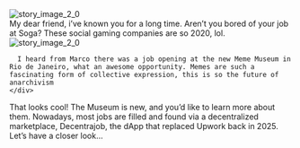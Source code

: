 <ContentWrapp>
  <div class="imgContainer">
    <img alt="story_image_2_0" src="/images/splash/splash-2.png">
  </div>

  <div class="itemsContainer">
    <div class="item-text">
      My dear friend, i’ve known you for a long time. Aren’t you bored of your job at Soga? These social gaming companies are so 2020, lol. 
    </div>
    <div class="item-text">
      <img alt="story_image_2_0" src="/images/splash/miniLogo.png">

      I heard from Marco there was a job opening at the new Meme Museum in Rio de Janeiro, what an awesome opportunity. Memes are such a fascinating form of collective expression, this is so the future of anarchivism 
    </div>
  </div>
</ContentWrapp>

<Spacer />
That looks cool! The Museum is new, and you’d like to learn more about them. Nowadays, most jobs are filled and found via a decentralized marketplace, Decentrajob, the dApp that replaced Upwork back in 2025.

<Spacer />
Let’s have a closer look…